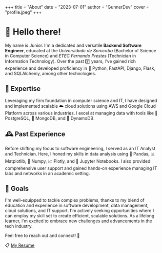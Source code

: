 +++
title = "About"
date = "2023-07-01"
author = "GunnerDev"
cover = "profile.jpeg"
+++

# 👋 Hello there! 

My name is Junior.
I'm a dedicated and versatile **Backend Software Engineer**, educated at the _Universidade de Sorocaba_ (Bachelor of Science in Computer Science) and _ETEC Fernando Prestes_ (Technician in Information Technology). Over the past 7️⃣ years, I've gained rich experience and developed proficiency in 🐍 Python, FastAPI, Django, Flask, and SQLAlchemy, among other technologies.

## 🚀 Expertise

Leveraging my firm foundation in computer science and IT, I have designed and implemented scalable ☁️ cloud solutions using AWS and Google Cloud Platform across various industries. I excel at managing data with tools like 🐘 PostgreSQL, 🍃 MongoDB, and 💎 DynamoDB.

## 🕰️ Past Experience

Before shifting my focus to software engineering, I served as an IT Analyst and Technician. Here, I honed my skills in data analysis using 🐼 Pandas, 📊 Matplotlib, 🔢 Numpy, 📈 Plotly, and 📓 Jupyter Notebooks. I also provided comprehensive user support and gained hands-on experience managing IT labs and networks in an academic setting.

## 🎯 Goals

I'm well-equipped to tackle complex problems, thanks to my blend of education and experience in software development, data management, cloud solutions, and IT support. I'm actively seeking opportunities where I can employ my skill set to create efficient, scalable solutions. As a lifelong learner, I'm excited to embrace new challenges and advancements in the tech industry.

Feel free to reach out and connect! 👥

 📋 [My Resume](/resume_2023.pdf)
